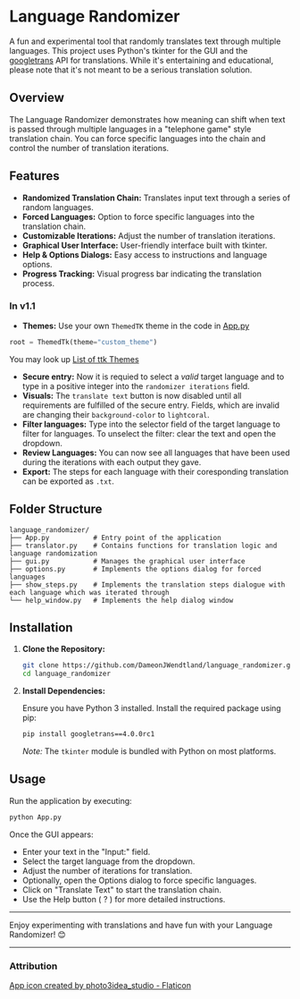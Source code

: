 # Language Randomizer

A fun and experimental tool that randomly translates text through multiple languages. This project uses Python's tkinter for the GUI and the [googletrans](https://py-googletrans.readthedocs.io/en/latest/) API for translations. While it's entertaining and educational, please note that it's not meant to be a serious translation solution.

## Overview

The Language Randomizer demonstrates how meaning can shift when text is passed through multiple languages in a "telephone game" style translation chain. You can force specific languages into the chain and control the number of translation iterations.


## Features

- **Randomized Translation Chain:** Translates input text through a series of random languages.
- **Forced Languages:** Option to force specific languages into the translation chain.
- **Customizable Iterations:** Adjust the number of translation iterations.
- **Graphical User Interface:** User-friendly interface built with tkinter.
- **Help & Options Dialogs:** Easy access to instructions and language options.
- **Progress Tracking:** Visual progress bar indicating the translation process.

### In v1.1

- **Themes:** Use your own `ThemedTK` theme in the code in [App.py](https://github.com/DameonJWendtland/language-randomizer/blob/v1.1/App.py)
```py
root = ThemedTk(theme="custom_theme")
```
You may look up [List of ttk Themes](https://wiki.tcl-lang.org/page/List+of+ttk+Themes)
  
- **Secure entry:** Now it is requied to select a *valid* target language and to type in a positive integer into the `randomizer iterations` field.
- **Visuals:** The `translate text` button is now disabled until all requirements are fulfilled of the secure entry. Fields, which are invalid are changing their `background-color` to `lightcoral`.
- **Filter languages:** Type into the selector field of the target language to filter for languages. To unselect the filter: clear the text and open the dropdown.
- **Review Languages:** You can now see all languages that have been used during the iterations with each output they gave.
- **Export:** The steps for each language with their coresponding translation can be exported as `.txt`.
## Folder Structure

```
language_randomizer/
├── App.py           # Entry point of the application
├── translator.py    # Contains functions for translation logic and language randomization
├── gui.py           # Manages the graphical user interface
├── options.py       # Implements the options dialog for forced languages
├── show_steps.py    # Implements the translation steps dialogue with each language which was iterated through
└── help_window.py   # Implements the help dialog window
```

## Installation

1. **Clone the Repository:**

   ```bash
   git clone https://github.com/DameonJWendtland/language_randomizer.git
   cd language_randomizer
   ```

2. **Install Dependencies:**

   Ensure you have Python 3 installed. Install the required package using pip:

   ```bash
   pip install googletrans==4.0.0rc1
   ```

   *Note:* The `tkinter` module is bundled with Python on most platforms.

## Usage

Run the application by executing:

```bash
python App.py
```

Once the GUI appears:
- Enter your text in the "Input:" field.
- Select the target language from the dropdown.
- Adjust the number of iterations for translation.
- Optionally, open the Options dialog to force specific languages.
- Click on "Translate Text" to start the translation chain.
- Use the Help button ( ? ) for more detailed instructions.


---

Enjoy experimenting with translations and have fun with your Language Randomizer! 😊


---

### Attribution
<a href="https://www.flaticon.com/free-icons/translate" title="translate icons">App icon created by photo3idea_studio - Flaticon</a>

